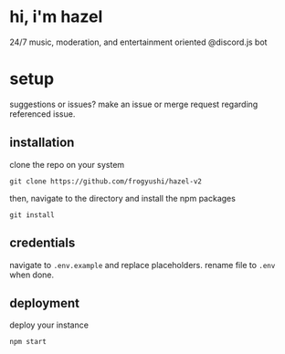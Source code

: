 # hi, i'm hazel
24/7 music, moderation, and entertainment oriented @discord.js bot

# setup
suggestions or issues? make an issue or merge request regarding referenced issue.

## installation
clone the repo on your system

    git clone https://github.com/frogyushi/hazel-v2

then, navigate to the directory and install the npm packages

    git install
    
## credentials
navigate to `.env.example` and replace placeholders. rename file to `.env` when done.


## deployment
deploy your instance 

    npm start

